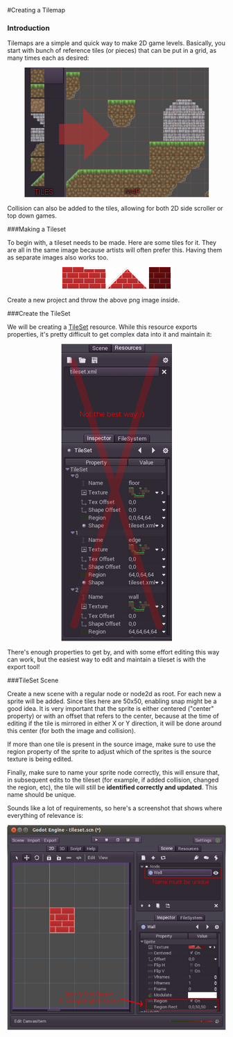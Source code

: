 #Creating a Tilemap

### Introduction
Tilemaps are a simple and quick way to make 2D game levels. Basically, you start with bunch of reference tiles (or pieces) that can be put in a grid, as many times each as desired:

<p align="center"><img src="images/tilemap.png"></p>

Collision can also be added to the tiles, allowing for both 2D side scroller or top down games.

###Making a Tileset

To begin with, a tileset needs to be made. Here are some tiles for it. They are all in the same image because artists will often prefer this. Having them as separate images also works too.

<p align="center"><img src="images/tileset.png"></p>

Create a new project and throw the above png image inside.

###Create the TileSet

We will be creating a [TileSet](class_tileset) resource. While this resource exports properties, it's pretty difficult to get complex data into it and maintain it:

<p align="center"><img src="images/tileset_edit_resource.png"></p>

There's enough properties to get by, and with some effort editing this way can work, but the easiest way to edit and maintain a tileset is with the export tool!

###TileSet Scene

Create a new scene with a regular node or node2d as root. For each new a sprite will be added. Since tiles here are 50x50, enabling snap might be a good idea. It is very important that the sprite is either centered ("center" property) or with an offset that refers to the center, because at the time of editing if the tile is mirrored in either X or Y direction, it will be done around this center (for both the image and collision).

If more than one tile is present in the source image, make sure to use the region property of the sprite to adjust which of the sprites is the source texture is being edited.

Finally, make sure to name your sprite node correctly, this will ensure that, in subsequent edits to the tileset (for example, if added collision, changed the region, etc), the tile will still be **identified correctly and updated**. This name should be unique.

Sounds like a lot of requirements, so here's a screenshot that shows where everything of relevance is:

<p align="center"><img src="images/tile_example.png"></p>






